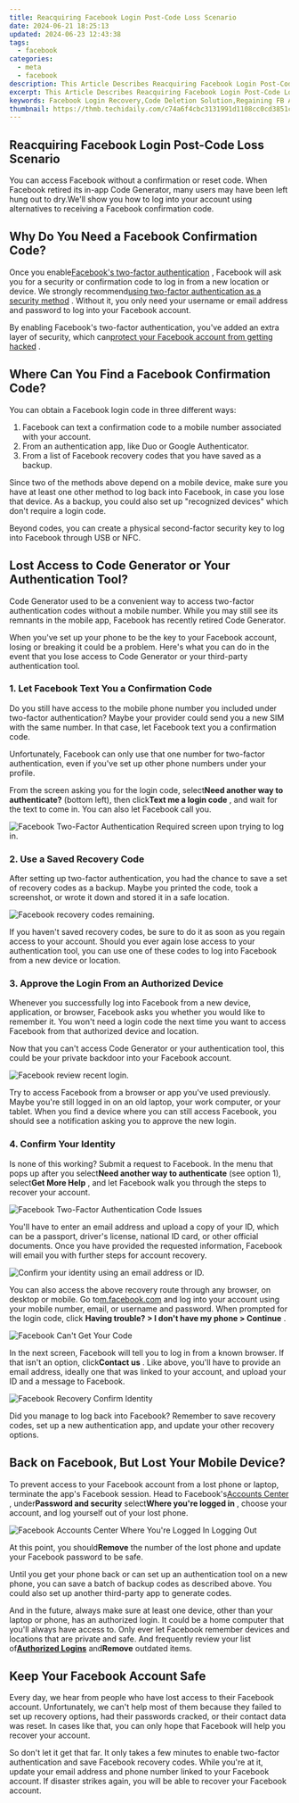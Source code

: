 ```yaml
---
title: Reacquiring Facebook Login Post-Code Loss Scenario
date: 2024-06-21 18:25:13
updated: 2024-06-23 12:43:38
tags:
  - facebook
categories:
  - meta
  - facebook
description: This Article Describes Reacquiring Facebook Login Post-Code Loss Scenario
excerpt: This Article Describes Reacquiring Facebook Login Post-Code Loss Scenario
keywords: Facebook Login Recovery,Code Deletion Solution,Regaining FB Access,Resetting Facebook Password,Restore Facebook Credentials,Post-Code Loss Fix,Reacquire FB Account
thumbnail: https://thmb.techidaily.com/c74a6f4cbc3131991d1108cc0cd3851c9f4624d9f7132bc54e3318b3d6ad9b70.jpg
---
```


## Reacquiring Facebook Login Post-Code Loss Scenario

 You can access Facebook without a confirmation or reset code. When Facebook retired its in-app Code Generator, many users may have been left hung out to dry.We'll show you how to log into your account using alternatives to receiving a Facebook confirmation code.

## Why Do You Need a Facebook Confirmation Code?

 Once you enable[Facebook's two-factor authentication](https://accountscenter.facebook.com/password%5Fand%5Fsecurity/two%5Ffactor) , Facebook will ask you for a security or confirmation code to log in from a new location or device. We strongly recommend[using two-factor authentication as a security method](http://www.makeuseof.com/tag/what-is-two-factor-authentication-and-why-you-should-use-it/) . Without it, you only need your username or email address and password to log into your Facebook account.

 By enabling Facebook's two-factor authentication, you've added an extra layer of security, which can[protect your Facebook account from getting hacked](https://www.makeuseof.com/tag/facebook-hacked-heres-tell-fix/) .

## Where Can You Find a Facebook Confirmation Code?

You can obtain a Facebook login code in three different ways:

1. Facebook can text a confirmation code to a mobile number associated with your account.
2. From an authentication app, like Duo or Google Authenticator.
3. From a list of Facebook recovery codes that you have saved as a backup.

 Since two of the methods above depend on a mobile device, make sure you have at least one other method to log back into Facebook, in case you lose that device. As a backup, you could also set up "recognized devices" which don't require a login code.

 Beyond codes, you can create a physical second-factor security key to log into Facebook through USB or NFC.

## Lost Access to Code Generator or Your Authentication Tool?

 Code Generator used to be a convenient way to access two-factor authentication codes without a mobile number. While you may still see its remnants in the mobile app, Facebook has recently retired Code Generator.

 When you've set up your phone to be the key to your Facebook account, losing or breaking it could be a problem. Here's what you can do in the event that you lose access to Code Generator or your third-party authentication tool.

### 1\. Let Facebook Text You a Confirmation Code

 Do you still have access to the mobile phone number you included under two-factor authentication? Maybe your provider could send you a new SIM with the same number. In that case, let Facebook text you a confirmation code.

 Unfortunately, Facebook can only use that one number for two-factor authentication, even if you've set up other phone numbers under your profile.

 From the screen asking you for the login code, select**Need another way to authenticate?** (bottom left), then click**Text me a login code** , and wait for the text to come in. You can also let Facebook call you.

![Facebook Two-Factor Authentication Required screen upon trying to log in.](https://static1.makeuseofimages.com/wordpress/wp-content/uploads/2021/07/Facebook-Two-Factor-Authentication-Required.jpg)

### 2\. Use a Saved Recovery Code

 After setting up two-factor authentication, you had the chance to save a set of recovery codes as a backup. Maybe you printed the code, took a screenshot, or wrote it down and stored it in a safe location.

![Facebook recovery codes remaining.](https://static1.makeuseofimages.com/wordpress/wp-content/uploads/2021/07/Facebook-Two-Factor-Authentication-Codes-Remaining.jpg)

 If you haven't saved recovery codes, be sure to do it as soon as you regain access to your account. Should you ever again lose access to your authentication tool, you can use one of these codes to log into Facebook from a new device or location.

### 3\. Approve the Login From an Authorized Device

 Whenever you successfully log into Facebook from a new device, application, or browser, Facebook asks you whether you would like to remember it. You won't need a login code the next time you want to access Facebook from that authorized device and location.

 Now that you can't access Code Generator or your authentication tool, this could be your private backdoor into your Facebook account.

![Facebook review recent login.](https://static1.makeuseofimages.com/wordpress/wp-content/uploads/2021/07/Facebook-Review-Recent-Login.jpg)

 Try to access Facebook from a browser or app you've used previously. Maybe you're still logged in on an old laptop, your work computer, or your tablet. When you find a device where you can still access Facebook, you should see a notification asking you to approve the new login.

### 4\. Confirm Your Identity

 Is none of this working? Submit a request to Facebook. In the menu that pops up after you select**Need another way to authenticate** (see option 1), select**Get More Help** , and let Facebook walk you through the steps to recover your account.

![Facebook Two-Factor Authentication Code Issues](https://static1.makeuseofimages.com/wordpress/wp-content/uploads/2021/07/Facebook-Ways-to-Authenticate-Login.jpg)

 You'll have to enter an email address and upload a copy of your ID, which can be a passport, driver's license, national ID card, or other official documents. Once you have provided the requested information, Facebook will email you with further steps for account recovery.

![Confirm your identity using an email address or ID.](https://static1.makeuseofimages.com/wordpress/wp-content/uploads/2021/07/Facebook-Confirm-Your-Identity.jpg)

 You can also access the above recovery route through any browser, on desktop or mobile. Go to[m.facebook.com](http://m.facebook.com) and log into your account using your mobile number, email, or username and password. When prompted for the login code, click **Having trouble? > I don't have my phone > Continue** .

![Facebook Can't Get Your Code](https://static1.makeuseofimages.com/wordpress/wp-content/uploads/2022/05/Facebook-Cant-Get-Your-Code.jpg)

 In the next screen, Facebook will tell you to log in from a known browser. If that isn't an option, click**Contact us** . Like above, you'll have to provide an email address, ideally one that was linked to your account, and upload your ID and a message to Facebook.

![Facebook Recovery Confirm Identity](https://static1.makeuseofimages.com/wordpress/wp-content/uploads/2023/05/facebook-recovery-confirm-identity.jpg)

 Did you manage to log back into Facebook? Remember to save recovery codes, set up a new authentication app, and update your other recovery options.

## Back on Facebook, But Lost Your Mobile Device?

 To prevent access to your Facebook account from a lost phone or laptop, terminate the app's Facebook session. Head to Facebook's[Accounts Center](https://accountscenter.facebook.com/?entry%5Fpoint=app%5Fsettings) , under**Password and security** select**Where you're logged in** , choose your account, and log yourself out of your lost phone.

![Facebook Accounts Center Where You're Logged In Logging Out](https://static1.makeuseofimages.com/wordpress/wp-content/uploads/2023/05/facebook-accounts-center-where-you-re-logged-in-logging-out.jpg)

 At this point, you should**Remove** the number of the lost phone and update your Facebook password to be safe.

 Until you get your phone back or can set up an authentication tool on a new phone, you can save a batch of backup codes as described above. You could also set up another third-party app to generate codes.

 And in the future, always make sure at least one device, other than your laptop or phone, has an authorized login. It could be a home computer that you'll always have access to. Only ever let Facebook remember devices and locations that are private and safe. And frequently review your list of[**Authorized Logins**](https://www.facebook.com/settings?tab=security&section=authorized%5Flogins&view) and**Remove** outdated items.

## Keep Your Facebook Account Safe

 Every day, we hear from people who have lost access to their Facebook account. Unfortunately, we can't help most of them because they failed to set up recovery options, had their passwords cracked, or their contact data was reset. In cases like that, you can only hope that Facebook will help you recover your account.

 So don't let it get that far. It only takes a few minutes to enable two-factor authentication and save Facebook recovery codes. While you're at it, update your email address and phone number linked to your Facebook account. If disaster strikes again, you will be able to recover your Facebook account.


<ins class="adsbygoogle"
     style="display:block"
     data-ad-format="autorelaxed"
     data-ad-client="ca-pub-7571918770474297"
     data-ad-slot="1223367746"></ins>



<ins class="adsbygoogle"
     style="display:block"
     data-ad-client="ca-pub-7571918770474297"
     data-ad-slot="8358498916"
     data-ad-format="auto"
     data-full-width-responsive="true"></ins>
